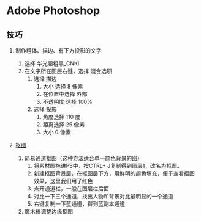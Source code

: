 # Adobe Photoshop

## 技巧

1. 制作粗体、描边、有下方投影的文字
    1. 选择 华光超粗黑_CNKI
    1. 在文字所在图层右键，选择 混合选项
        1. 选择 描边
            1. 大小 选择 8 像素
            1. 在位置中选择 外部
            1. 不透明度 选择 100%
        1. 选择 投影
            1. 角度选择 110 度
            1. 距离选择 25 像素
            1. 大小 0 像素

1. [抠图](https://zhuanlan.zhihu.com/p/180295356)
    1. 简易通道抠图（这种方法适合单一颜色背景的图）
        1. 将素材图拖进PS中，按CTRL+ J复制得到图层1，改名为抠图。
        1. 新建抠图背景层，在抠图层下方，用鲜明的颜色填充，便于查看抠图效果，这里我们用了红色
        1. 点开通道栏，一般在图层栏后面
        1. 对比一下三个通道，找出人物和背景对比最明显的一个通道
        1. 右键复制一下蓝通道，得到蓝副本通道
    1. 魔术棒调整边缘抠图

